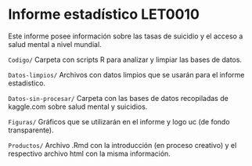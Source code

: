 # Informe estadístico LET0010

Este informe posee información sobre las tasas de suicidio y el acceso a salud mental a nivel mundial.

`Codigo/`
Carpeta con scripts R para analizar y limpiar las bases de datos. 

`Datos-limpios/`
Archivos con datos limpios que se usarán para el informe estadistico.

`Datos-sin-procesar/`
Carpeta con las bases de datos recopiladas de kaggle.com sobre salud mental y suicidios.

`Figuras/`
Gráficos que se utilizarán en el informe y logo uc (de fondo transparente).

`Productos/`
Archivo .Rmd con la introducción (en proceso creativo) y el respectivo archivo html con la misma información.



